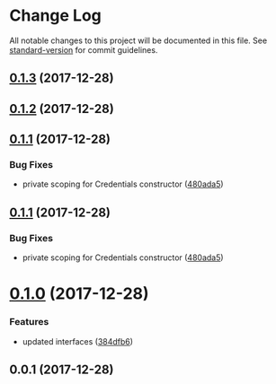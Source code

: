 # Change Log

All notable changes to this project will be documented in this file. See [standard-version](https://github.com/conventional-changelog/standard-version) for commit guidelines.

<a name="0.1.3"></a>
## [0.1.3](https://github.com/ArminTamzarian/aenigma/compare/v0.1.2...v0.1.3) (2017-12-28)



<a name="0.1.2"></a>
## [0.1.2](https://github.com/ArminTamzarian/aenigma/compare/v0.1.1...v0.1.2) (2017-12-28)



<a name="0.1.1"></a>
## [0.1.1](https://github.com/ArminTamzarian/aenigma/compare/v0.1.0...v0.1.1) (2017-12-28)


### Bug Fixes

* private scoping for Credentials constructor ([480ada5](https://github.com/ArminTamzarian/aenigma/commit/480ada5))



<a name="0.1.1"></a>
## [0.1.1](https://github.com/ArminTamzarian/aenigma/compare/v0.1.0...v0.1.1) (2017-12-28)


### Bug Fixes

* private scoping for Credentials constructor ([480ada5](https://github.com/ArminTamzarian/aenigma/commit/480ada5))



<a name="0.1.0"></a>
# [0.1.0](https://github.com/ArminTamzarian/aenigma/compare/v0.0.1...v0.1.0) (2017-12-28)


### Features

* updated interfaces ([384dfb6](https://github.com/ArminTamzarian/aenigma/commit/384dfb6))



<a name="0.0.1"></a>
## 0.0.1 (2017-12-28)
